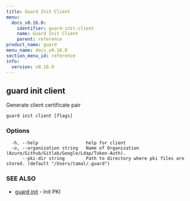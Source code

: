 ```yaml
---
title: Guard Init Client
menu:
  docs_v0.16.0:
    identifier: guard-init-client
    name: Guard Init Client
    parent: reference
product_name: guard
menu_name: docs_v0.16.0
section_menu_id: reference
info:
  version: v0.16.0
---
```


## guard init client

Generate client certificate pair

```
guard init client [flags]
```

### Options

```
  -h, --help                  help for client
  -o, --organization string   Name of Organization (Azure/Github/Gitlab/Google/Ldap/Token-Auth).
      --pki-dir string        Path to directory where pki files are stored. (default "/Users/tamal/.guard")
```

### SEE ALSO

* [guard init](/docs/v0.16.0/reference/guard_init)	 - Init PKI

